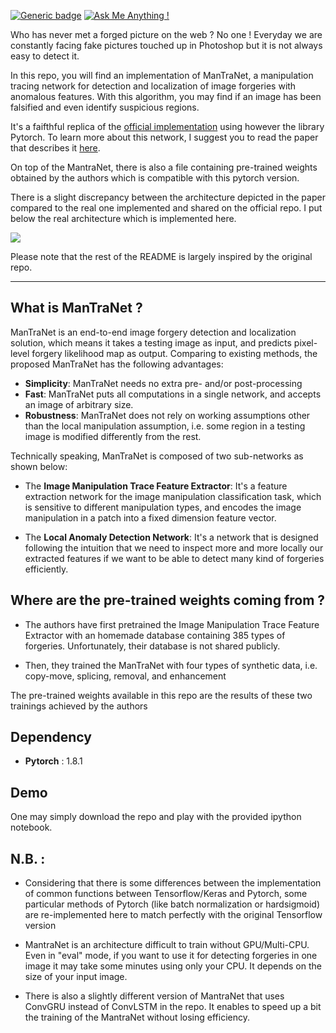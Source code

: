 [![Generic badge](https://img.shields.io/badge/Library-Pytorch-<>.svg)](https://shields.io/) [![Ask Me Anything !](https://img.shields.io/badge/Official%20-No-1abc9c.svg)](https://GitHub.com/Naereen/ama)

Who has never met a forged picture on the web ? No one ! Everyday we are constantly facing fake pictures touched up in Photoshop but it is not always easy to detect it.

In this repo, you will find an implementation of ManTraNet, a manipulation tracing network for detection and localization of image forgeries with anomalous features. 
With this algorithm, you may find if an image has been falsified and even identify suspicious regions.

It's a faifthful replica of the [official implementation](https://github.com/ISICV/ManTraNet) using however the library Pytorch. To learn more about this network, I suggest you to read the paper that describes it [here](https://openaccess.thecvf.com/content_CVPR_2019/papers/Wu_ManTra-Net_Manipulation_Tracing_Network_for_Detection_and_Localization_of_Image_CVPR_2019_paper.pdf).

On top of the MantraNet, there is also a file containing pre-trained weights obtained by the authors which is compatible with this pytorch version.

There is a slight discrepancy between the architecture depicted in the paper compared to the real one implemented and shared on the official repo. I put below the real architecture which is implemented here.

![](https://i.imgur.com/htcP41B.png)

Please note that the rest of the README is largely inspired by the original repo.

--- 
## What is ManTraNet ?

ManTraNet is an end-to-end image forgery detection and localization solution, which means it takes a testing image as input, and predicts pixel-level forgery likelihood map as output. Comparing to existing methods, the proposed ManTraNet has the following advantages:

- **Simplicity**: ManTraNet needs no extra pre- and/or post-processing
- **Fast**: ManTraNet puts all computations in a single network, and accepts an image of arbitrary size.
- **Robustness**: ManTraNet does not rely on working assumptions other than the local manipulation assumption, i.e. some region in a testing image is modified differently from the rest.


Technically speaking, ManTraNet is composed of two sub-networks as shown below:

- The **Image Manipulation Trace Feature Extractor**: It's a feature extraction network for the image manipulation classification task, which is sensitive to different manipulation types, and encodes the image manipulation in a patch into a fixed dimension feature vector.

- The **Local Anomaly Detection Network**: It's a network that is designed following the intuition that we need to inspect more and more locally our extracted features if we want to be able to detect many kind of forgeries efficiently.


## Where are the pre-trained weights coming from  ?

- The authors have first pretrained the Image Manipulation Trace Feature Extractor with an homemade database containing 385 types of forgeries. Unfortunately, their database is not shared publicly.

- Then, they trained the ManTraNet with four types of synthetic data, i.e. copy-move, splicing, removal, and enhancement

The pre-trained weights available in this repo are the results of these two trainings achieved by the authors

## Dependency
- **Pytorch** : 1.8.1

## Demo
One may simply download the repo and play with the provided ipython notebook.

## N.B. :
- Considering that there is some differences between the implementation of common functions between Tensorflow/Keras and Pytorch, some particular methods of Pytorch (like batch normalization or hardsigmoid) are re-implemented here to match perfectly with the original Tensorflow version

- MantraNet is an architecture difficult to train without GPU/Multi-CPU. Even in "eval" mode, if you want to use it for detecting forgeries in one image it may take some minutes
using only your CPU. It depends on the size of your input image.

- There is also a slightly different version of MantraNet that uses ConvGRU instead of ConvLSTM in the repo. It enables to speed up a bit the training of the MantraNet without losing efficiency.
